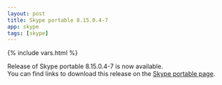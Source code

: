 ```yaml
---
layout: post
title: Skype portable 8.15.0.4-7
app: skype
tags: [skype]
---
```

{% include vars.html %}

Release of Skype portable 8.15.0.4-7 is now available.<br />
You can find links to download this release on the [Skype portable page](/app/skype-portable).